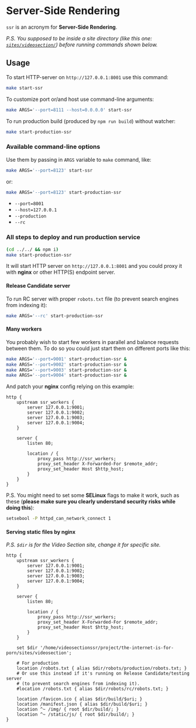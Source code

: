 # Server-Side Rendering

`ssr` is an acronym for __Server-Side Rendering__.

_P.S. You supposed to be inside a site directory
(like this one: [`sites/videosection/`](../sites/videosection/))
before running commands shown below._

## Usage

To start HTTP-server on `http://127.0.0.1:8001` use this command:

```bash
make start-ssr
```

To customize port or/and host use command-line arguments:

```bash
make ARGS='--port=8111 --host=0.0.0.0' start-ssr
```

To run production build (produced by `npm run build`) without watcher:

```bash
make start-production-ssr
```

### Available command-line options

Use them by passing in `ARGS` variable to `make` command, like:

```bash
make ARGS='--port=8123' start-ssr
```
or:
```bash
make ARGS='--port=8123' start-production-ssr
```

- `--port=8001`
- `--host=127.0.0.1`
- `--production`
- `--rc`

### All steps to deploy and run production service

```bash
(cd ../../ && npm i)
make start-production-ssr
```

It will start HTTP server on `http://127.0.0.1:8001` and you could proxy it with __nginx__ or other
HTTP(S) endpoint server.

#### Release Candidate server

To run RC server with proper `robots.txt` file (to prevent search engines from indexing it):

```bash
make ARGS='--rc' start-production-ssr
```

#### Many workers

You probably wish to start few workers in parallel and balance requests between them.
To do so you could just start them on different ports like this:

```bash
make ARGS='--port=9001' start-production-ssr &
make ARGS='--port=9002' start-production-ssr &
make ARGS='--port=9003' start-production-ssr &
make ARGS='--port=9004' start-production-ssr &
```

And patch your __nginx__ config relying on this example:

```nginx
http {
    upstream ssr_workers {
        server 127.0.0.1:9001;
        server 127.0.0.1:9002;
        server 127.0.0.1:9003;
        server 127.0.0.1:9004;
    }

    server {
        listen 80;

        location / {
            proxy_pass http://ssr_workers;
            proxy_set_header X-Forwarded-For $remote_addr;
            proxy_set_header Host $http_host;
        }
    }
}
```

P.S. You might need to set some __SELinux__ flags to make it work, such as these
(__please make sure you clearly understand security risks while doing this__):

```bash
setsebool -P httpd_can_network_connect 1
```

#### Serving static files by __nginx__

_P.S. `$dir` is for the Video Section site, change it for specific site._

```nginx
http {
    upstream ssr_workers {
        server 127.0.0.1:9001;
        server 127.0.0.1:9002;
        server 127.0.0.1:9003;
        server 127.0.0.1:9004;
    }

    server {
        listen 80;

        location / {
            proxy_pass http://ssr_workers;
            proxy_set_header X-Forwarded-For $remote_addr;
            proxy_set_header Host $http_host;
        }
    }

    set $dir '/home/videosectionssr/project/the-internet-is-for-porn/sites/videosection';

    # For production
    location /robots.txt { alias $dir/robots/production/robots.txt; }
    # Or use this instead if it's running on Release Candidate/testing server
    # (to prevent search engines from indexing it).
    #location /robots.txt { alias $dir/robots/rc/robots.txt; }

    location /favicon.ico { alias $dir/build/$uri; }
    location /manifest.json { alias $dir/build/$uri; }
    location ^~ /img/ { root $dir/build/; }
    location ^~ /static/js/ { root $dir/build/; }
}
```
